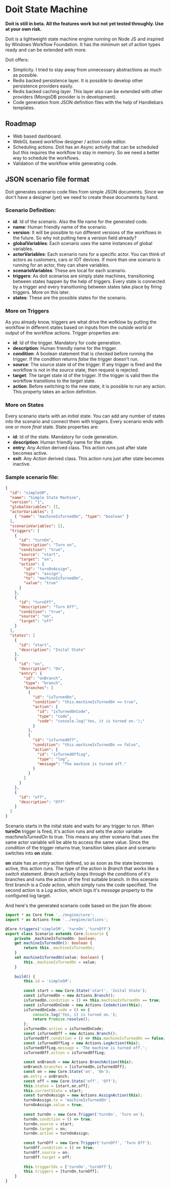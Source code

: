 # Doit State Machine

**Doit is still in beta. All the features work but not yet tested throughly. Use at your own risk.**

Doit is a lightweight state machine engine running on Node JS and inspired by Windows Workflow Foundation. It has the minimum set of action types ready and can be extended with more.

Doit offers:
- Simplicity. I tried to stay away from unnecessary abstractions as much as possible.
- Redis backed persistence layer. It is possible to develop other persistence providers easily.
- Redis backed caching layer. This layer also can be extended with other providers (MongoDB provider is in development).
- Code generation from JSON definition files with the help of Handlebars templates.

## Roadmap
* Web based dashboard.
* WebGL based workflow designer / action code editor.
* Scheduling actions. Doit has an Async activity that can be scheduled but this requires the workflow to stay in memory. So we need a better way to schedule the workflows.
* Validation of the workflow while generating code.

## JSON scenario file format
Doit generates scenario code files from simple JSON documents. Since we don't have a designer (yet) we need to create these documents by hand.

### Scenario Definition:
* **id**: Id of the scenario. Also the file name for the generated code.
* **name**: Human friendly name of the scenario.
* **version**: It will be possible to run different versions of the workflows in the future. So why not putting here a version field already?
* **globalVariables**: Each scenario uses the same instances of global variables.
* **actorVariables**: Each scenario runs for a specific actor. You can think of actors as customers, cars or IOT devices. If more than one scenario is running for an actor, they can share variables.
* **scenarioVariables**: These are local for each scenario.
* **triggers**: As doit scenarios are simply state machines, transitioning between states happen by the help of triggers. Every state is connected by a trigger and every transitioning between states take place by firing triggers. More on this later.
* **states**: These are the possible states for the scenario. 

### More on Triggers
As you already know, triggers are what drive the wofklow by putting the workflow in different states based on inputs from the outside world or output of the workflow actions.
Trigger properties are:
* **id**: Id of the trigger. Mandatory for code generation.
* **description**: Human friendly name for the trigger.
* **condition**: A boolean statement that is checked before running the trigger. If the condition returns *false* the trigger doesn't run.
* **source**: The source state id of the trigger. If any trigger is fired and the workflow is not in the *source* state, then request is rejected.
* **target**: The target state id of the trigger. If the trigger is valid then the workflow transitions to the *target* state.
* **action**: Before switching to the new state, it is possible to run any action. This property takes an action definition.

### More on States
Every scenario starts with an *initial* state. You can add any number of states into the scenario and connect them with triggers. Every scenario ends with one or more *final* state.
State properties are:
* **id**: Id of the state. Mandatory for code generation.
* **description**: Human friendly name for the state.
* **entry**: Any *Action* derived class. This action runs just after state becomes active.
* **exit**: Any *Action* derived class. This action runs just after state becomes inactive.

### Sample scenario file:
```json
{
  "id": "simpleSM",
  "name": "Simple State Machine",
  "version": "1",
  "globalVariables": [],
  "actorVariables": [
    { "name": "machineIsTurnedOn", "type": "boolean" }
  ],
  "scenarioVariables": [],
  "triggers": [
    {
      "id": "turnOn",
      "description": "Turn on",
      "condition": "true",
      "source": "start",
      "target": "on",
      "action": {
        "id": "turnOnAssign",
        "type": "assign",
        "to": "machineIsTurnedOn",
        "value": "true"
      }
    },
    {
      "id": "turnOff",
      "description": "Turn Off",
      "condition": "true",
      "source": "on",
      "target": "off"
    }
  ],
  "states": [
    {
      "id": "start",
      "description": "Inital State"
    },
    {
      "id": "on",
      "description": "On",
      "entry": {
        "id": "onBranch",
        "type": "branch",
        "branches": [
          {
            "id": "isTurnedOn",
            "condition": "this.machineIsTurnedOn == true",
            "action": {
              "id": "isTurnedOnCode",
              "type": "code",
              "code": "console.log('Yes, it is turned on.');"
            }
          },
          {
            "id": "isTurnedOff",
            "condition": "this.machineIsTurnedOn == false",
            "action": {
              "id": "isTurnedOffLog",
              "type": "log",
              "message": "The machine is turned off."
            }
          }
        ]
      }
    },
    {
      "id": "off",
      "description": "Off"
    }
  ]
}
```
Scenario starts in the inital state and waits for any trigger to run. When **turnOn** trigger is fired, it's action runs and sets the actor variable *machineIsTurnedOn* to true. This means any other scenario that uses the same actor variable will be able to access the same value. Since the *condition* of the trigger returns true, transition takes place and scenario switches into **on** state.

**on** state has an *entry* action defined, so as soon as the state becomes active, this action runs. The type of the action is *Branch* that works like a *switch* statement. *Branch* activity loops through the conditions of it's branches and runs the action of the first suitable branch. In this scenario first branch is a *Code* action, which simply runs the code specified. The second action is a *Log* action, which logs it's *message* property to the configured log target.

And here's the generated scenario code based on the json file above:
```typescript
import * as Core from '../engine/core';
import * as Actions from '../engine/actions';

@Core.triggers('simpleSM', 'turnOn','turnOff')
export class Scenario extends Core.Scenario {
    private _machineIsTurnedOn: boolean;
    get machineIsTurnedOn(): boolean {
        return this._machineIsTurnedOn;
    }
    set machineIsTurnedOn(value: boolean) {
        this._machineIsTurnedOn = value;
    }
    
    build() {
        this.id = 'simpleSM';
        
        const start = new Core.State('start', 'Inital State');
        const isTurnedOn = new Actions.Branch();
        isTurnedOn.condition = () => this.machineIsTurnedOn == true;
        const isTurnedOnCode = new Actions.CodeAction(this);
        isTurnedOnCode.code = () => {
            console.log('Yes, it is turned on.');
            return Promise.resolve();
        };
        isTurnedOn.action = isTurnedOnCode;
        const isTurnedOff = new Actions.Branch();
        isTurnedOff.condition = () => this.machineIsTurnedOn == false;
        const isTurnedOffLog = new Actions.LogAction(this);
        isTurnedOffLog.message = 'The machine is turned off.';
        isTurnedOff.action = isTurnedOffLog;
        
        const onBranch = new Actions.BranchAction(this);
        onBranch.branches = [isTurnedOn,isTurnedOff];
        const on = new Core.State('on', 'On');
        on.entry = onBranch;
        const off = new Core.State('off', 'Off');
        this.states = [start,on,off];
        this.currentState = start;
        const turnOnAssign = new Actions.AssignAction(this);
        turnOnAssign.to = 'machineIsTurnedOn';
        turnOnAssign.value = true;
        
        const turnOn = new Core.Trigger('turnOn', 'Turn on');
        turnOn.condition = () => true;
        turnOn.source = start;
        turnOn.target = on;
        turnOn.action = turnOnAssign;
        
        const turnOff = new Core.Trigger('turnOff', 'Turn Off');
        turnOff.condition = () => true;
        turnOff.source = on;
        turnOff.target = off;
        
        this.triggerIds = ['turnOn','turnOff'];
        this.triggers = [turnOn,turnOff];
    }
}
```
